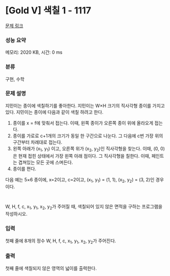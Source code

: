 # [Gold V] 색칠 1 - 1117 

[문제 링크](https://www.acmicpc.net/problem/1117) 

### 성능 요약

메모리: 2020 KB, 시간: 0 ms

### 분류

구현, 수학

### 문제 설명

<p>지민이는 종이에 색칠하기를 좋아한다. 지민이는 W×H 크기의 직사각형 종이를 가지고 있다. 지민이는 종이에 다음과 같이 색칠 하려고 한다.</p>

<ol>
	<li>종이를 x = f에 맞춰서 접는다. 이때, 왼쪽 종이가 오른쪽 종이 위에 올라오게 접는다.</li>
	<li>종이를 가로로 c+1개의 크기가 동일 한 구간으로 나눈다. 그 다음에 c번 가장 위의 구간부터 차례대로 접는다.</li>
	<li>왼쪽 아래가 (x<sub>1</sub>, y<sub>1</sub>) 이고, 오른쪽 위가 (x<sub>2</sub>, y<sub>2</sub>)인 직사각형을 찾는다. 이때, (0, 0)은 현재 접힌 상태에서 가장 왼쪽 아래 점이다. 그 직사각형을 칠한다. 이때, 페인트는 겹쳐있는 모든 곳에 스며든다.</li>
	<li>종이를 편다.</li>
</ol>

<p>다음 예는 5×6 종이에, x=2이고, c=2이고, (x<sub>1</sub>, y<sub>1</sub>) = (1, 1), (x<sub>2</sub>, y<sub>2</sub>) = (3, 2)인 경우이다.</p>

<p style="text-align: center;"><img alt="" src="https://upload.acmicpc.net/7c49e41f-720b-4add-ad4c-76c14713a041/-/preview/"><img alt="" src="https://upload.acmicpc.net/a7f8f028-ed9b-4453-a94a-eacb09e26377/-/preview/"><img alt="" src="https://upload.acmicpc.net/3c67a1ba-49a4-4d1b-a5aa-e0147144adab/-/preview/"></p>

<p style="text-align: center;"><img alt="" src="https://upload.acmicpc.net/534a806e-29a9-4045-ad48-c0da65b59412/-/preview/"><img alt="" src="https://upload.acmicpc.net/a8ccf82d-3d34-45d0-b71a-85e9b945eea5/-/preview/"><img alt="" src="https://upload.acmicpc.net/3abf2512-9a2a-40a1-9465-17d87c7cd58c/-/preview/"></p>

<p>W, H, f, c, x<sub>1</sub>, y<sub>1</sub>, x<sub>2</sub>, y<sub>2</sub>가 주어질 때, 색칠되어 있지 않은 면적을 구하는 프로그램을 작성하시오.</p>

### 입력 

 <p>첫째 줄에 8개의 정수 W, H, f, c, x<sub>1</sub>, y<sub>1</sub>, x<sub>2</sub>, y<sub>2</sub>가 주어진다.</p>

### 출력 

 <p>첫째 줄에 색칠되지 않은 영역의 넓이를 출력한다.</p>

